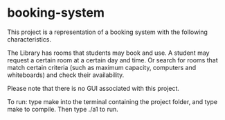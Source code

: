 # booking-system

This project is a representation of a booking system with the following characteristics. 

The Library has rooms that students may book and use. A student may request a certain room at a certain day and time. Or search for rooms that match certain criteria (such as maximum capacity, computers and whiteboards) and check their availability.

Please note that there is no GUI associated with this project. 

To run: type make into the terminal containing the project folder, and type make to compile. Then type ./a1 to run.
